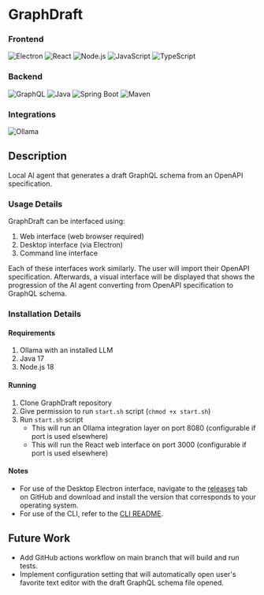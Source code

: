 # GraphDraft

### Frontend

![Electron](https://img.shields.io/badge/Electron-47848F?style=for-the-badge&logo=electron&logoColor=white)
![React](https://img.shields.io/badge/React-61DAFB?style=for-the-badge&logo=react&logoColor=black)
![Node.js](https://img.shields.io/badge/Node.js-339933?style=for-the-badge&logo=node.js&logoColor=white)
![JavaScript](https://img.shields.io/badge/javascript-%23323330.svg?style=for-the-badge&logo=javascript&logoColor=%23F7DF1E)
![TypeScript](https://img.shields.io/badge/TypeScript-3178C6?style=for-the-badge&logo=typescript&logoColor=white)

### Backend
![GraphQL](https://img.shields.io/badge/GraphQL-E10098?style=for-the-badge&logo=graphql&logoColor=white)
![Java](https://img.shields.io/badge/Java-F58025?style=for-the-badge&logo=openjdk&logoColor=white)
![Spring Boot](https://img.shields.io/badge/Spring_Boot-6DB33F?style=for-the-badge&logo=springboot&logoColor=white)
![Maven](https://img.shields.io/badge/Maven-C71A36?style=for-the-badge&logo=apachemaven&logoColor=white)

### Integrations
![Ollama](https://img.shields.io/badge/Ollama-000000?style=for-the-badge&logo=ollama&logoColor=white)

## Description
Local AI agent that generates a draft GraphQL schema from an OpenAPI specification.

### Usage Details
GraphDraft can be interfaced using:
1. Web interface (web browser required)
2. Desktop interface (via Electron)
3. Command line interface

Each of these interfaces work similarly. The user will import their OpenAPI specification. Afterwards, a visual interface will be displayed that shows the progression of the AI agent converting from OpenAPI specification to GraphQL schema.

### Installation Details

#### Requirements
1. Ollama with an installed LLM
2. Java 17
3. Node.js 18

#### Running
1. Clone GraphDraft repository
2. Give permission to run `start.sh` script (`chmod +x start.sh`)
3. Run `start.sh` script
    - This will run an Ollama integration layer on port 8080 (configurable if port is used elsewhere)
    - This will run the React web interface on port 3000 (configurable if port is used elsewhere)

#### Notes
- For use of the Desktop Electron interface, navigate to the [releases]() tab on GitHub and download and install the version that corresponds to your operating system.
- For use of the CLI, refer to the [CLI README](/cli/README.md).

## Future Work
- Add GitHub actions workflow on main branch that will build and run tests.
- Implement configuration setting that will automatically open user's favorite text editor with the draft GraphQL schema file opened.

